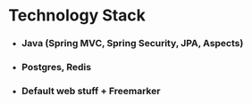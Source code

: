 # Technology Stack

* ### Java (Spring MVC, Spring Security, JPA, Aspects)
* ### Postgres, Redis
* ### Default web stuff + Freemarker
